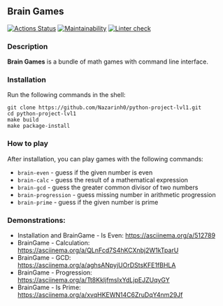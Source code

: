 ## Brain Games
[![Actions Status](https://github.com/Nazarinh0/python-project-lvl1/workflows/hexlet-check/badge.svg)](https://github.com/Nazarinh0/python-project-lvl1/actions)
[![Maintainability](https://api.codeclimate.com/v1/badges/494dea246e3bb44df98e/maintainability)](https://codeclimate.com/github/Nazarinh0/python-project-lvl1/maintainability)
[![Linter check](https://github.com/Nazarinh0/python-project-lvl1/workflows/linter-check/badge.svg)](https://github.com/Nazarinh0/python-project-lvl1/actions/workflows/linter-check.yml)

### Description

**Brain Games** is a bundle of math games with command line interface. 

### Installation

Run the following commands in the shell:
```commandline
git clone https://github.com/Nazarinh0/python-project-lvl1.git
cd python-project-lvl1
make build
make package-install
```
### How to play

After installation, you can play games with the following commands:
- `brain-even` - guess if the given number is even
- `brain-calc` - guess the result of a mathematical expression
- `brain-gcd` - guess the greater common divisor of two numbers
- `brain-progression` - guess missing number in arithmetic progression
- `brain-prime` - guess if the given number is prime

### Demonstrations:
- Installation and BrainGame - Is Even: https://asciinema.org/a/512789
- BrainGame - Calculation:  https://asciinema.org/a/QLnFcd7S4hKCXnbj2W1kTparU
- BrainGame - GCD: https://asciinema.org/a/aghsANpyjUOrDStsKFE1fBHLA
- BrainGame - Progression: https://asciinema.org/a/Tt8KkljfmsIxYdLjpEJZUqyGY
- BrainGame - Is Prime: https://asciinema.org/a/xvqHKEWN14C6ZruDqY4nm29Jf
